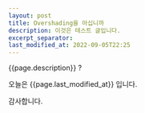 ```yaml
---
layout: post
title: Overshading을 아십니까
description: 이것은 테스트 글입니다.
excerpt_separator: 
last_modified_at: 2022-09-05T22:25
---
```

 {{page.description}} ?
    
오늘은  {{page.last_modified_at}}  입니다.  

감사합니다.